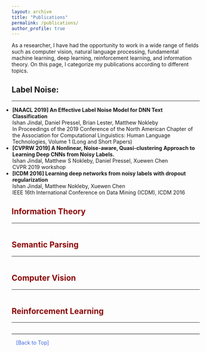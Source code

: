 ```yaml
---
layout: archive
title: "Publications"
permalink: /publications/
author_profile: true
---
```



<html>
<head>
<style>
a:link {
  color: RoyalBlue;
  background-color: transparent;
  text-decoration: none;
}

a:visited {
  color: Purple;
  background-color: transparent;
  text-decoration: none;
}

a:hover {
  color: RoyalBlue;
  background-color: transparent;
  text-decoration: underline;
}

a:active {
  color: DarkRed;
  background-color: transparent;
  text-decoration: underline;
}
</style>  
</head>  
  
<body>
  
As a researcher, I have had the opportunity to work in a wide range of fields such as computer vision, natural language processing, fundamental machine learning, deep learning, reinforcement learning, and information theory. On this page, I categorize my publications according to different topics. 
  
<h2 style="color:DarkRed;"><a id="Lable Noise">Label Noise:</a></h2>  
<hr style="height:1px;border:none;color:#333;background-color:#333;" /> 
  
<ul style="margin:1;padding:1">
  
  <li>  <b>[NAACL 2019] An Effective Label Noise Model for DNN Text Classification </b> <a href="https://aclanthology.org/N19-1328/" target="_blank" LINK="red"></a>
  <br> Ishan Jindal, Daniel Pressel, Brian Lester, Matthew Nokleby
  <br> In Proceedings of the 2019 Conference of the North American Chapter of the Association for Computational Linguistics: Human Language Technologies, Volume 1 (Long and Short Papers)</li>  
  
  
  <li>  <b>[CVPRW 2019] A Nonlinear, Noise-aware, Quasi-clustering Approach to Learning Deep CNNs from Noisy Labels.</b>  <a href="https://openaccess.thecvf.com/content_CVPRW_2019/papers/Deep%20Vision%20Workshop/Jindal_A_Nonlinear_Noise-aware_Quasi-clustering_Approach_to_Learning_Deep_CNNs_from_CVPRW_2019_paper.pdf" target="_blank" LINK="red"></a>
  <br>  Ishan Jindal, Matthew S Nokleby, Daniel Pressel, Xuewen Chen
  <br> CVPR 2019 workshop </li>  
  
  <li>  <b>[ICDM 2016] Learning deep networks from noisy labels with dropout regularization </b> <a href="https://ieeexplore.ieee.org/abstract/document/7837934" target="_blank" LINK="red"></a>
  <br> Ishan Jindal, Matthew Nokleby, Xuewen Chen
  <br> IEEE 16th International Conference on Data Mining (ICDM), ICDM 2016</li>  
  
</ul>    
  
  
<h2 style="color:DarkRed;">Information Theory</h2>  
<hr style="height:1px;border:none;color:#333;background-color:#333;" /> 
  
<ul style="margin:1;padding:1">
  
</ul> 
  
<h2 style="color:DarkRed;">Semantic Parsing</h2>  
<hr style="height:1px;border:none;color:#333;background-color:#333;" /> 
  
<ul style="margin:1;padding:1">
  
</ul>  
  
<h2 style="color:DarkRed;">Computer Vision</h2>  
<hr style="height:1px;border:none;color:#333;background-color:#333;" /> 
  
<ul style="margin:1;padding:1">
   
</ul>  
    
<h2 style="color:DarkRed;">Reinforcement Learning</h2>  
<hr style="height:1px;border:none;color:#333;background-color:#333;" /> 

<ul style="margin:1;padding:1">

</ul>  
 
  
<hr style="color:black;">

&nbsp;&nbsp;
<a href="https://ijindal.github.io/publications">[Back to Top]</a> &nbsp;

</body>
</html>
